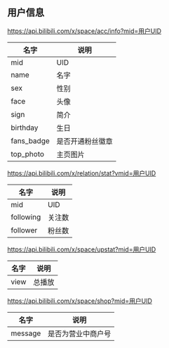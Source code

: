 ## 用户信息

https://api.bilibili.com/x/space/acc/info?mid=用户UID

|名字|说明|
|----|----|
|mid|UID|
|name|名字|
|sex|性别|
|face|头像|
|sign|简介|
|birthday|生日|
|fans_badge|是否开通粉丝徽章|
|top_photo|主页图片|

https://api.bilibili.com/x/relation/stat?vmid=用户UID

|名字|说明|
|----|----|
|mid|UID|
|following|关注数|
|follower|粉丝数|

https://api.bilibili.com/x/space/upstat?mid=用户UID

|名字|说明|
|----|----|
|view|总播放|

https://api.bilibili.com/x/space/shop?mid=用户UID

|名字|说明|
|----|----|
|message|是否为营业中商户号|
